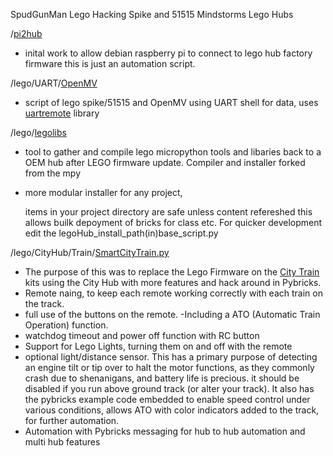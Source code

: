 SpudGunMan Lego Hacking Spike and 51515 Mindstorms Lego Hubs

/[pi2hub](pi2hub.sh)
  - inital work to allow debian raspberry pi to connect to lego hub factory firmware this is just an automation script.

/lego/UART/[OpenMV](https://github.com/SpudGunMan/SpudGunMan/tree/main/Lego/UART/OpenMV)
  - script of lego spike/51515 and OpenMV using UART shell for data, uses [uartremote](https://github.com/antonvh/UartRemote) library

/lego/[legolibs](https://github.com/SpudGunMan/SpudGunMan/tree/main/Lego/legolibs)

  - tool to gather and compile lego micropython tools and libaries back to a OEM hub after LEGO firmware update. Compiler and installer forked from the mpy
  - more modular installer for any project, 
  
    items in your project directory are safe unless content refereshed this allows builk depoyment of bricks for class etc. For quicker development edit the legoHub_install_path(in)base_script.py

/lego/CityHub/Train/[SmartCityTrain.py](https://github.com/SpudGunMan/SpudGunMan/blob/main/Lego/CityHub/Train/Smart-CityTrain.py) 

  - The purpose of this was to replace the Lego Firmware on the [City Train](https://www.lego.com/en-us/product/passenger-train-60197) kits using the City Hub with more features and hack around in Pybricks. 
  - Remote naing, to keep each remote working correctly with each train on the track. 
  - full use of the buttons on the remote. 
    -Including a ATO (Automatic Train Operation) function. 
  - watchdog timeout and power off function with RC button
  - Support for Lego Lights, turning them on and off with the remote
  - optional light/distance sensor. This has a primary purpose of detecting an engine tilt or tip over to halt the motor functions, as they commonly crash due to shenanigans, and battery life is precious. it should be disabled if you run above ground track (or alter your track). It also has the pybricks example code embedded to enable speed control under various conditions, allows ATO with color indicators added to the track, for further automation. 
  - Automation with Pybricks messaging for hub to hub automation and multi hub features
